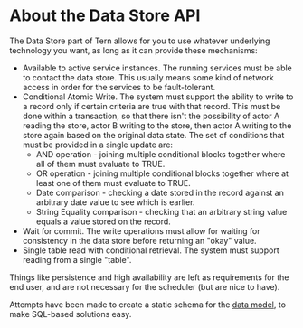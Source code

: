 # About the Data Store API

The Data Store part of Tern allows for you to use whatever underlying technology you want, as long as it can provide these mechanisms:

* Available to active service instances.  The running services must be able to contact the data store.  This usually means some kind of network access in order for the services to be fault-tolerant.
* Conditional Atomic Write.  The system must support the ability to write to a record only if certain criteria are true with that record.  This must be done within a transaction, so that there isn't the possibility of actor A reading the store, actor B writing to the store, then actor A writing to the store again based on the original data state.  The set of conditions that must be provided in a single update are:
    * AND operation - joining multiple conditional blocks together where all of them must evaluate to TRUE.
    * OR operation - joining multiple conditional blocks together where at least one of them must evaluate to TRUE.
    * Date comparison - checking a date stored in the record against an arbitrary date value to see which is earlier.
    * String Equality comparison - checking that an arbitrary string value equals a value stored on the record.
* Wait for commit.  The write operations must allow for waiting for consistency in the data store before returning an "okay" value.
* Single table read with conditional retrieval.  The system must support reading from a single "table".

Things like persistence and high availability are left as requirements for the end user, and are not necessary for the scheduler (but are nice to have).

Attempts have been made to create a static schema for the [data model](../model), to make SQL-based solutions easy.
